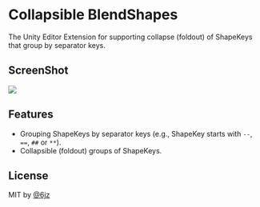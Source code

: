 # Collapsible BlendShapes

The Unity Editor Extension for supporting collapse (foldout) of ShapeKeys that group by separator keys.

## ScreenShot

![](https://images.natsuneko.com/34c8124883219ba288bc4eee77300f55779b2a2d193a5edffc32ec78aaef1234.png)

## Features

- Grouping ShapeKeys by separator keys (e.g., ShapeKey starts with `--`, `==`, `##` or `**`).
- Collapsible (foldout) groups of ShapeKeys.

## License

MIT by [@6jz](https://twitter.com/6jz)
